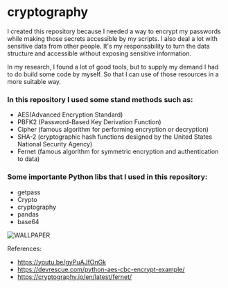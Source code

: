 # cryptography

I created this repository because I needed a way to encrypt my passwords while making those secrets accessible by my scripts. I also deal a lot with sensitive data from other people. It's my responsability to turn the data structure and accessible without exposing sensitive information.

In my research, I found a lot of good tools, but to supply my demand I had to do build some code by myself. So that I can use of those resources in a more suitable way.

### In this repository I used some stand methods such as:

- AES(Advanced Encryption Standard) 
- PBFK2 (Password-Based Key Derivation Function)
- Cipher (famous algorithm for performing encryption or decryption)
- SHA-2 (cryptographic hash functions designed by the United States National Security Agency)
- Fernet (famous algorithm for symmetric encryption and authentication to data)

### Some importante Python libs that  I used in this repository:

- getpass 	 
- Crypto 	 	 
- cryptography
- pandas
- base64	 

![WALLPAPER](https://wallpapercave.com/wp/wp9222270.jpg)

References: 
- https://youtu.be/gyPuAJfOnGk
- https://devrescue.com/python-aes-cbc-encrypt-example/
- https://cryptography.io/en/latest/fernet/
